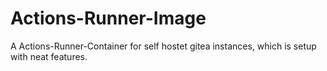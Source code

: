 # Actions-Runner-Image
A Actions-Runner-Container for self hostet gitea instances, which is setup with neat features.
